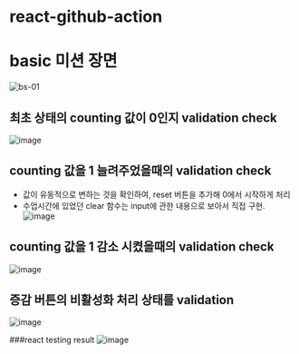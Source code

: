 # react-github-action

# basic 미션 장면
![bs-01](https://user-images.githubusercontent.com/44646213/161670542-173ee73f-f234-435e-a1df-3832c7eba37b.gif)


## 최초 상태의 counting 값이 0인지 validation check
![image](https://user-images.githubusercontent.com/44646213/161669668-1208a50b-1b1b-49f5-87bb-1f9a9410b18d.png)

## counting 값을 1 늘려주었을때의 validation check
- 값이 유동적으로 변하는 것을 확인하여, reset 버튼을 추가해 0에서 시작하게 처리
- 수업시간에 있었던 clear 함수는 input에 관한 내용으로 보아서 직접 구현.
![image](https://user-images.githubusercontent.com/44646213/161669608-117865d5-9f4c-46b1-b1a4-25c9bc3841c4.png)
## counting 값을 1 감소 시켰을때의 validation check
![image](https://user-images.githubusercontent.com/44646213/161669755-2361109d-3e52-450d-a16e-1004b8275a36.png)

## 증감 버튼의 비활성화 처리 상태를 validation
![image](https://user-images.githubusercontent.com/44646213/161669778-238d716b-3c4e-4744-a9bf-4ba34daf03cc.png)

###react testing result 
![image](https://user-images.githubusercontent.com/44646213/161670699-e3870adb-49a6-4f97-a26c-7abac2743397.png)
